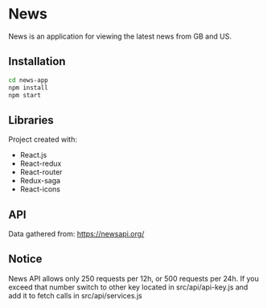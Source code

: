 # News

News is an application for viewing the latest news from GB and US.

## Installation

```bash
cd news-app
npm install
npm start
```

## Libraries

Project created with:

- React.js
- React-redux
- React-router
- Redux-saga
- React-icons

## API

Data gathered from:
https://newsapi.org/

## Notice

News API allows only 250 requests per 12h, or 500 requests per 24h.
If you exceed that number switch to other key located in src/api/api-key.js and add it to fetch calls in src/api/services.js
